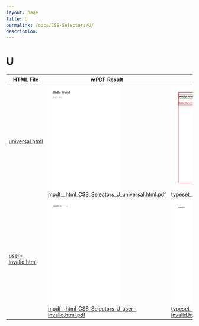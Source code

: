 ```yaml
---
layout: page
title: U
permalink: /docs/CSS-Selectors/U/
description: 
---
```


# U
| HTML File | mPDF Result | typeset.sh Result | PDFreactor Result |
| ------------- | ------------- | ------------- | ------------- |
| [universal.html](/html/CSS%20Selectors/U/universal.html) | ![](mpdf__html_CSS_Selectors_U_universal.html.png) [mpdf__html_CSS_Selectors_U_universal.html.pdf](mpdf__html_CSS_Selectors_U_universal.html.pdf) | ![](typeset__html_CSS_Selectors_U_universal.html.png) [typeset__html_CSS_Selectors_U_universal.html.pdf](typeset__html_CSS_Selectors_U_universal.html.pdf) | ![](pdfreactor__html_CSS_Selectors_U_universal.html.png) [pdfreactor__html_CSS_Selectors_U_universal.html.pdf](pdfreactor__html_CSS_Selectors_U_universal.html.pdf) |
| [user-invalid.html](/html/CSS%20Selectors/U/user-invalid.html) | ![](mpdf__html_CSS_Selectors_U_user-invalid.html.png) [mpdf__html_CSS_Selectors_U_user-invalid.html.pdf](mpdf__html_CSS_Selectors_U_user-invalid.html.pdf) | ![](typeset__html_CSS_Selectors_U_user-invalid.html.png) [typeset__html_CSS_Selectors_U_user-invalid.html.pdf](typeset__html_CSS_Selectors_U_user-invalid.html.pdf) | ![](pdfreactor__html_CSS_Selectors_U_user-invalid.html.png) [pdfreactor__html_CSS_Selectors_U_user-invalid.html.pdf](pdfreactor__html_CSS_Selectors_U_user-invalid.html.pdf) |
